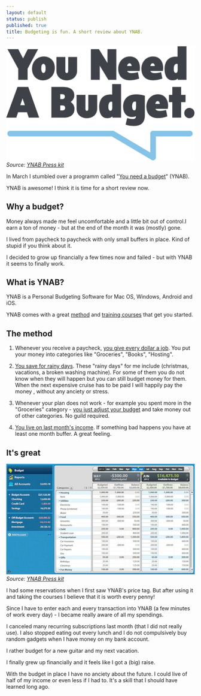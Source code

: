```yaml
---
layout: default
status: publish
published: true
title: Budgeting is fun. A short review about YNAB.
---
```


![You need a budget logo](/assets/images/2014/May/YNAB_logo.png)  
_Source: [YNAB Press kit](http://www.youneedabudget.com/company/press)_

In March I stumbled over a programm called "[You need a budget](http://www.youneedabudget.com/)" (YNAB).

YNAB is awesome! I think it is time for a short review now.

## Why a budget?

Money always made me feel uncomfortable and a little bit out of control.I earn a ton of money - but at the end of the month it was (mostly) gone.

I lived from paycheck to paycheck with only small buffers in place. Kind of stupid if you think about it.

I decided to grow up financially a few times now and failed - but with YNAB it seems to finally work.

## What is YNAB?

YNAB is a Personal Budgeting Software for Mac OS, Windows, Android and iOS.

YNAB comes with a great [method](http://www.youneedabudget.com/method) and [training courses](http://www.youneedabudget.com/support/training-and-education) that get you started.

## The method

1) Whenever you receive a paycheck, [you give every dollar a job](http://www.youneedabudget.com/method/rule-one). You put your money into categories like "Groceries", "Books", "Hosting".

2) [You save for rainy days](http://www.youneedabudget.com/method/rule-two). These "rainy days" for me include (christmas, vacations, a broken washing machine). For some of them you do not know when they will happen but you can still budget money for them. When the next expensive cruise has to be paid I will happily pay the money , without any anciety or stress.

3) Whenever your plan does not work - for example you spent more in the "Groceries" category - [you just adjust your budget](http://www.youneedabudget.com/method/rule-three) and take money out of other categories. No guild required.

4) [You live on last month's income](http://www.youneedabudget.com/method/rule-four). If something bad happens you have at least one month buffer. A great feeling.

## It's great

![A budget looks like this](/assets/images/2014/May/ynab4_budget-1.jpg)  
_Source: [YNAB Press kit](http://www.youneedabudget.com/company/press)_

I had some reservations when I first saw YNAB's price tag. But after using it and taking the courses I believe that it is worth every penny!

Since I have to enter each and every transaction into YNAB (a few minutes of work every day) - I became really aware of all my spendings.

I canceled many recurring subscriptions last month (that I did not really use). I also stopped eating out every lunch and I do not compulsively buy random gadgets when I have money on my bank account.

I rather budget for a new guitar and my next vacation.

I finally grew up financially and it feels like I got a (big) raise.

With the budget in place I have no anciety about the future. I could live of half of my income or even less if I had to. It's a skill that I should have learned long ago.